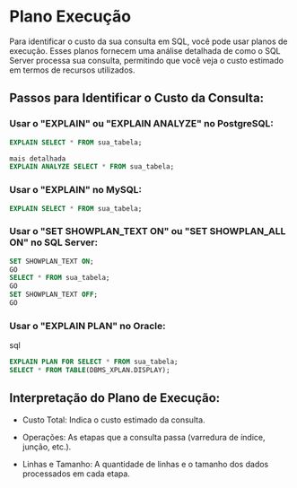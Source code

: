 # Plano Execução

Para identificar o custo da sua consulta em SQL, você pode usar planos de execução. Esses planos fornecem uma análise detalhada de como o SQL Server processa sua consulta, permitindo que você veja o custo estimado em termos de recursos utilizados.

## Passos para Identificar o Custo da Consulta:

### Usar o "EXPLAIN" ou "EXPLAIN ANALYZE" no PostgreSQL:
```sql
EXPLAIN SELECT * FROM sua_tabela;

mais detalhada
EXPLAIN ANALYZE SELECT * FROM sua_tabela;
```

### Usar o "EXPLAIN" no MySQL:
```sql
EXPLAIN SELECT * FROM sua_tabela;
```

### Usar o "SET SHOWPLAN_TEXT ON" ou "SET SHOWPLAN_ALL ON" no SQL Server:
```sql
SET SHOWPLAN_TEXT ON;
GO
SELECT * FROM sua_tabela;
GO
SET SHOWPLAN_TEXT OFF;
GO
```
### Usar o "EXPLAIN PLAN" no Oracle:
sql

```sql
EXPLAIN PLAN FOR SELECT * FROM sua_tabela;
SELECT * FROM TABLE(DBMS_XPLAN.DISPLAY);
```

## Interpretação do Plano de Execução:
* Custo Total: Indica o custo estimado da consulta.

* Operações: As etapas que a consulta passa (varredura de índice, junção, etc.).

* Linhas e Tamanho: A quantidade de linhas e o tamanho dos dados processados em cada etapa.